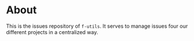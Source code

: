 # About

This is the issues repository of `f-utils`. It serves to manage issues four our different projects in a centralized way.
